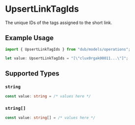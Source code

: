 # UpsertLinkTagIds

The unique IDs of the tags assigned to the short link.

## Example Usage

```typescript
import { UpsertLinkTagIds } from "dub/models/operations";

let value: UpsertLinkTagIds = "[\"clux0rgak00011...\"]";
```

## Supported Types

### `string`

```typescript
const value: string = /* values here */
```

### `string[]`

```typescript
const value: string[] = /* values here */
```

